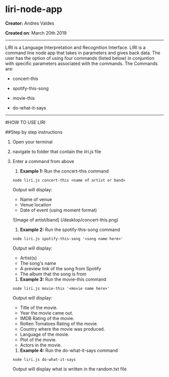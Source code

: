 # liri-node-app

__Creator:__ Andres Valdes 

__Created on__: March 20th 2019

---------------------------------------------------------

LIRI is a Language Interpretation and Recognition Interface. LIRI is a command line node app that takes in parameters and gives back data. The user has the option of using four commands (listed below) in conjuntion with specific parameters associated with the commands. The Commands are:

* concert-this

* spotify-this-song

* movie-this

* do-what-it-says
---------------------------------------------------------

#HOW TO USE LIRI

##Step by step instructions

1. Open your terminal

1. navigate to folder that contain the _liri.js_ file

1. Enter a command from above
    1. **Example 1:** Run the concert-this command
    ```
    node liri.js concert-this <name of artist or band>
    ```
    Output will display:
    * Name of venue
    * Venue location
    * Date of event (using moment format)

    ![Image of artist/band] (/desktop/concert-this.png)
    

    1. **Example 2:** Run the spotify-this-song command
    ```
    node liri.js spotify-this-song '<song name here>'
    ```
    Output will display:
    * Artist(s)
    * The song's name
    * A preview link of the song from Spotify
    * The album that the song is from

    1. **Example 3:** Run the movie-this command
    ```
    node liri.js movie-this '<movie name here>'
    ```

    Output will display:
    * Title of the movie.
   * Year the movie came out.
   * IMDB Rating of the movie.
   * Rotten Tomatoes Rating of the movie.
   * Country where the movie was produced.
   * Language of the movie.
   * Plot of the movie.
   * Actors in the movie.

   1. **Example 4:** Run the do-what-it-says command
    ```
    node liri.js do-what-it-says
    ```

    Output will display what is written in the random.txt file
